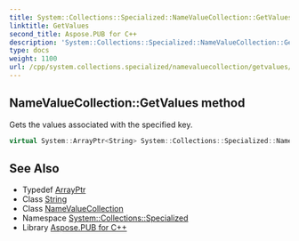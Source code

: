 ```yaml
---
title: System::Collections::Specialized::NameValueCollection::GetValues method
linktitle: GetValues
second_title: Aspose.PUB for C++
description: 'System::Collections::Specialized::NameValueCollection::GetValues method. Gets the values associated with the specified key in C++.'
type: docs
weight: 1100
url: /cpp/system.collections.specialized/namevaluecollection/getvalues/
---
```

## NameValueCollection::GetValues method


Gets the values associated with the specified key.

```cpp
virtual System::ArrayPtr<String> System::Collections::Specialized::NameValueCollection::GetValues(const String &name)
```

## See Also

* Typedef [ArrayPtr](../../../system/arrayptr/)
* Class [String](../../../system/string/)
* Class [NameValueCollection](../)
* Namespace [System::Collections::Specialized](../../)
* Library [Aspose.PUB for C++](../../../)
